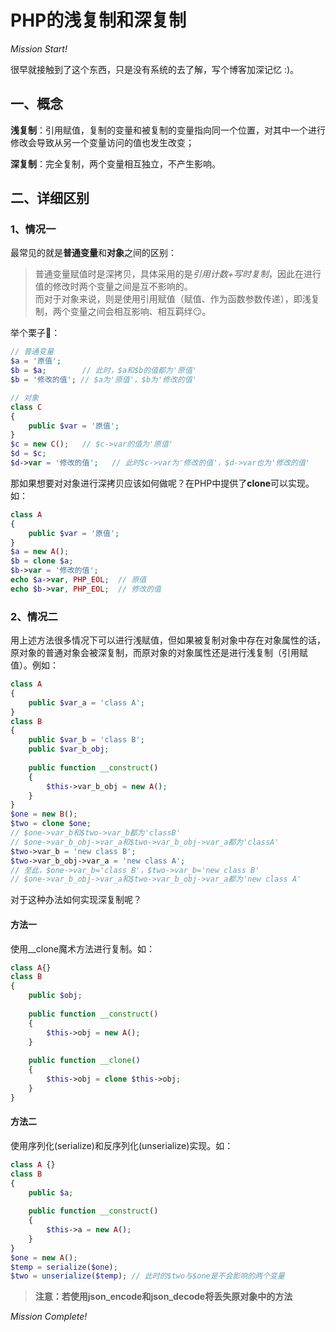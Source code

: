 # PHP的浅复制和深复制

*Mission Start!*

很早就接触到了这个东西，只是没有系统的去了解，写个博客加深记忆 :)。

## 一、概念
**浅复制**：引用赋值，复制的变量和被复制的变量指向同一个位置，对其中一个进行修改会导致从另一个变量访问的值也发生改变；    
    
**深复制**：完全复制，两个变量相互独立，不产生影响。   
   
## 二、详细区别
### 1、情况一 
最常见的就是**普通变量**和**对象**之间的区别：   
> 普通变量赋值时是深拷贝，具体采用的是*引用计数+写时复制*，因此在进行值的修改时两个变量之间是互不影响的。   
> 而对于对象来说，则是使用引用赋值（赋值、作为函数参数传递），即浅复制，两个变量之间会相互影响、相互羁绊😏。  
 
举个栗子🌰：   

```php
// 普通变量
$a = '原值';
$b = $a;        // 此时，$a和$b的值都为'原值'
$b = '修改的值'; // $a为'原值'，$b为'修改的值'

// 对象
class C
{
    public $var = '原值';
}
$c = new C();   // $c->var的值为'原值'
$d = $c;
$d->var = '修改的值';   // 此时$c->var为'修改的值'，$d->var也为'修改的值'
```

那如果想要对对象进行深拷贝应该如何做呢？在PHP中提供了**clone**可以实现。如：

```php
class A
{
    public $var = '原值';
}
$a = new A();
$b = clone $a;
$b->var = '修改的值';
echo $a->var, PHP_EOL;  // 原值
echo $b->var, PHP_EOL;  // 修改的值
```
### 2、情况二
用上述方法很多情况下可以进行浅赋值，但如果被复制对象中存在对象属性的话，原对象的普通对象会被深复制，而原对象的对象属性还是进行浅复制（引用赋值）。例如：

```php
class A
{
    public $var_a = 'class A';
}
class B
{
    public $var_b = 'class B';
    public $var_b_obj;
    
    public function __construct()
    {
        $this->var_b_obj = new A();
    }
}
$one = new B();
$two = clone $one;
// $one->var_b和$two->var_b都为'classB'
// $one->var_b_obj->var_a和$two->var_b_obj->var_a都为'classA'
$two->var_b = 'new class B';
$two->var_b_obj->var_a = 'new class A'; 
// 至此，$one->var_b='class B'，$two->var_b='new class B'
// $one->var_b_obj->var_a和$two->var_b_obj->var_a都为'new class A'
```
    
对于这种办法如何实现深复制呢？

#### 方法一
使用__clone魔术方法进行复制。如：

```php
class A{}
class B
{
    public $obj;
    
    public function __construct()
    {
        $this->obj = new A();
    }
    
    public function __clone()
    {
        $this->obj = clone $this->obj;
    }
}
```
#### 方法二
使用序列化(serialize)和反序列化(unserialize)实现。如：

```php
class A {}
class B
{
    public $a;
    
    public function __construct()
    {
        $this->a = new A();
    }
}
$one = new A();
$temp = serialize($one);
$two = unserialize($temp); // 此时的$two与$one是不会影响的两个变量
```

> **注意：若使用json_encode和json_decode将丢失原对象中的方法**

*Mission Complete!*


